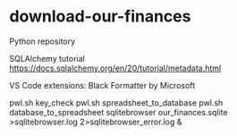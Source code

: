# download-our-finances
Python repository

SQLAlchemy tutorial
https://docs.sqlalchemy.org/en/20/tutorial/metadata.html

VS Code extensions:
Black Formatter by Microsoft

pwl.sh key_check
pwl.sh spreadsheet_to_database
pwl.sh database_to_spreadsheet
sqlitebrowser our_finances.sqlite >sqlitebrowser.log 2>sqlitebrowser_error.log &
